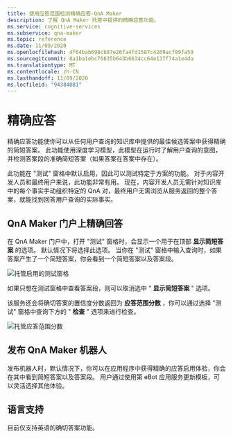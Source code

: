 ```yaml
---
title: 使用应答范围检测精确应答-QnA Maker
description: 了解 QnA Maker 托管中提供的精确应答功能。
ms.service: cognitive-services
ms.subservice: qna-maker
ms.topic: reference
ms.date: 11/09/2020
ms.openlocfilehash: 4f64bab698cb87e26fa4fd1587c4269acf99fa59
ms.sourcegitcommit: 8a1ba1ebc76635b643b6634cc64e137f74a1e4da
ms.translationtype: MT
ms.contentlocale: zh-CN
ms.lasthandoff: 11/09/2020
ms.locfileid: "94384081"
---
```

# <a name="precise-answering"></a>精确应答

精确应答功能使你可以从任何用户查询的知识库中提供的最佳候选答案中获得精确的简短答案。 此功能使用深度学习模型，此模型在运行时了解用户查询的意图，并检测答案段的准确简短答案（如果答案在答案中存在）。 

此功能在 "测试" 窗格中默认启用，因此可以测试特定于方案的功能。 对于内容开发人员和最终用户来说，此功能非常有用。 现在，内容开发人员无需针对知识库中的每个事实手动组织特定的 QnA 对，最终用户无需浏览从服务返回的整个答案，就能找到回答用户查询的实际事实。 

## <a name="precise-answering-on-qna-maker-portal"></a>QnA Maker 门户上精确回答

在 QnA Maker 门户中，打开 "测试" 窗格时，会显示一个用于在顶部 **显示简短答案** 的选项。 默认情况下将选择此选项。 当你在 "测试" 窗格中输入查询时，如果答案产生了一个简短答案，你会看到一个简短答案以及答案段。 
 
![托管启用的测试窗格](../QnAMaker/media/conversational-context/test-pane-with-managed.png)

如果只想在测试窗格中查看答案段，则可以取消选中 " **显示简短答案** " 选项。 

该服务还会将确切答案的置信度分数返回为 **应答范围分数** ，你可以通过选择 "测试" 窗格中查询下方的 " **检查** " 选项来进行检查。

![托管应答范围分数](../QnAMaker/media/conversational-context/managed-answer-span-score.png)

## <a name="publishing-a-qna-maker-bot"></a>发布 QnA Maker 机器人

发布机器人时，默认情况下，你可以在应用程序中获得精确的应答启用体验，你会在其中看到简短答案以及答案段。 用户通过使用第 eBot 应用服务更新模板，可以灵活选择其他体验。 

## <a name="language-support"></a>语言支持

目前仅支持英语的确切答案功能。
